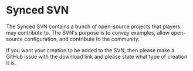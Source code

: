 # Synced SVN
The Synced SVN contains a bunch of open-source projects that players may contribute to.
The SVN's purpose is to convey examples, allow open-source configuration, and contribute to the community.

If you want your creation to be added to the SVN, then please make a GitHub issue with the download link 
and please state what type of creation it is.
